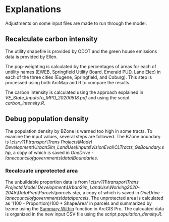 # Explanations

Adjustments on some input files are made to run through the model.

## Recalculate carbon intensity

The utility shapefile is provided by ODOT and the green house emissions data is provided by Ellen. 

The pop-weighting is calculated by the percentages of areas for each of untility names (EWEB, Springfield Utility Board, Emerald PUD, Lane Elec) in each of the three cities (Eugene, Springfield, and Coburg). This step is processed using both ArcMap and R to compare the results. 

The carbon intensity is calculated using the approach explained in *VE_State_InputsTo_MPO_20200518.pdf* and using the script *carbon_intensity.R*.

## Debug population density

The population density by BZone is warned too high in some tracts. To examine the input values, several steps are followed. The BZone boundary is *\\clsrv111\transpor\Trans Projects\Model Development\UrbanSim_LandUse\Inputs\VisionEval\CLTracts_GsBoundary.shp*, a copy of which is saved in *OneDrive - lanecouncilofgovernments\data\Boundaries*.

### Recalcuate unprotected area
The unbuildable proportion data is from *\\clsrv111\transpor\Trans Projects\Model Development\UrbanSim_LandUse\Working2020-2045\DataPrep\Parcels\parcels.shp*, a copy of which is saved in *OneDrive - lanecouncilofgovernments\data\parcels*. The unprotected area is calculated as '(100 - Proportion)/100 * ShapeArea' in parcels and summarized by bzone using the [Summary Within](https://pro.arcgis.com/en/pro-app/tool-reference/analysis/summarize-within.htm) function in ArcGIS Pro. The calcuated data is organized in the new input CSV file using the script *population_density.R*. 

